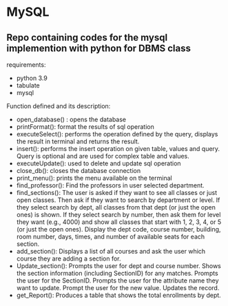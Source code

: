 # MySQL
## Repo containing codes for the mysql implemention with python for DBMS class

requirements:
- python 3.9
- tabulate
- mysql

Function defined and its description:
-	open_database() : opens the database 
- printFormat(): format the results of sql operation
- executeSelect(): performs the operation defined by the query, displays the result in terminal and returns the result.
-	insert(): performs the insert operation on given table, values and query. Query is optional and are used for complex table and values.
-	executeUpdate(): used to delete and update sql operation
-	close_db(): closes the database connection
-	print_menu(): prints the menu available on the terminal
-	find_professor():     Find the professors in user selected department.
-	find_sections(): The user is  asked if they want to see all classes or just open classes. Then ask if they want to search by department or level. If they select search by dept, all classes from that dept (or just the open ones) is shown. If they select search by number, then ask them for level they want (e.g., 4000) and show all classes that start with 1, 2, 3, 4, or 5 (or just the open ones).
Display the dept code, course number, building, room number, days, times, and number of available seats for each section.
-	add_section(): Displays a list of all courses and ask the user which course they are adding a section for.
-	Update_section(): Prompts the user for dept and course number. Shows the section information (including SectionID) for any matches. Prompts the user for the SectionID. Prompts the user for the attribute name they want to update. Prompt the user for the new value. Updates the record.
-	get_Report(): Produces a table that shows the total enrollments by dept.
